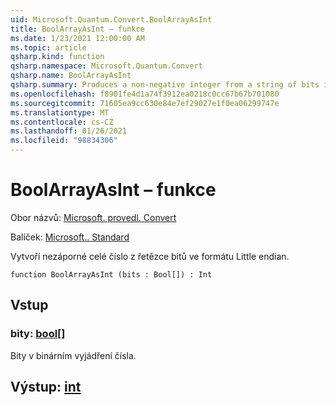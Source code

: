```yaml
---
uid: Microsoft.Quantum.Convert.BoolArrayAsInt
title: BoolArrayAsInt – funkce
ms.date: 1/23/2021 12:00:00 AM
ms.topic: article
qsharp.kind: function
qsharp.namespace: Microsoft.Quantum.Convert
qsharp.name: BoolArrayAsInt
qsharp.summary: Produces a non-negative integer from a string of bits in little endian format.
ms.openlocfilehash: f8901fe4d1a74f3912ea0218c0cc67b67b701080
ms.sourcegitcommit: 71605ea9cc630e84e7ef29027e1f0ea06299747e
ms.translationtype: MT
ms.contentlocale: cs-CZ
ms.lasthandoff: 01/26/2021
ms.locfileid: "98834306"
---
```

# <a name="boolarrayasint-function"></a>BoolArrayAsInt – funkce

Obor názvů: [Microsoft. provedl. Convert](xref:Microsoft.Quantum.Convert)

Balíček: [Microsoft.. Standard](https://nuget.org/packages/Microsoft.Quantum.Standard)


Vytvoří nezáporné celé číslo z řetězce bitů ve formátu Little endian.

```qsharp
function BoolArrayAsInt (bits : Bool[]) : Int
```


## <a name="input"></a>Vstup

### <a name="bits--bool"></a>bity: [bool](xref:microsoft.quantum.lang-ref.bool)[]

Bity v binárním vyjádření čísla.



## <a name="output--int"></a>Výstup: [int](xref:microsoft.quantum.lang-ref.int)

